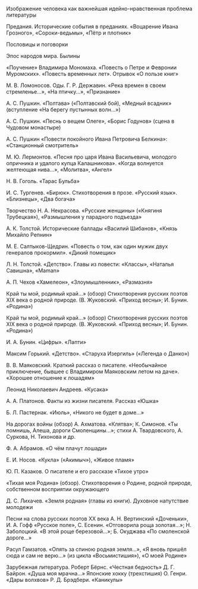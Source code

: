 Изображение человека как важнейшая идейно-нравственная проблема литературы

Предания. Исторические события в преданиях. «Воцарение Ивана Грозного», «Сороки-ведьмы», «Пётр и плотник»

Пословицы и поговорки

Эпос народов мира. Былины

«Поучение» Владимира Мономаха. «Повесть о Петре и Февронии Муромских». «Повесть временных лет». Отрывок «О пользе книг»

М. В. Ломоносов. Оды. Г. Р. Державин. «Река времен в своем стремленье...», «На птичку...», «Признание»

А. С. Пушкин. «Полтава» («Полтавский бой), «Медный всадник» (вступление «На берегу пустынных волн...»)

А. С. Пушкин. «Песнь о вещем Олеге», «Борис Годунов» (сцена в Чудовом монастыре)

А. С. Пушкин «Повести покойного Ивана Петровича Белкина»: «Станционный смотритель»

М. Ю. Лермонтов. «Песня про царя Ивана Васильевича, молодого опричника и удалого купца Калашникова». «Когда волнуется желтеющая нива...», «Молитва», «Ангел»

Н. В. Гоголь. «Тарас Бульба»

И. С. Тургенев. «Бирюк». Стихотворения в прозе. «Русский язык». «Близнецы», «Два богача»

Творчество Н. А. Некрасова. «Русские женщины» («Княгиня Трубецкая»), «Размышления у парадного подъезда»

А. К. Толстой. Исторические баллады «Василий Шибанов», «Князь Михайло Репнин»

М. Е. Салтыков-Щедрин. «Повесть о том, как один мужик двух генералов прокормил». «Дикий помещик»

Л. Н. Толстой. «Детство». Главы из повести: «Классы», «Наталья Савишна», «Maman»

А. П. Чехов «Хамелеон», «Злоумышленник», «Размазня»

Край ты мой, родимый край...» (обзор) Стихотворения русских поэтов XIX века о родной природе. (В. Жуковский. «Приход весны»; И. Бунин. «Родина»)

Край ты мой, родимый край...» (обзор) Стихотворения русских поэтов XIX века о родной природе. (В. Жуковский. «Приход весны»; И. Бунин. «Родина»)

И. А. Бунин. «Цифры». «Лапти»

Максим Горький. «Детство». «Старуха Изергиль» («Легенда о Данко»)

В. В. Маяковский. Краткий рассказ о писателе. «Необычайное приключение, бывшее с 
Владимиром Маяковским летом на даче». «Хорошее отношение к лошадям»

Леонид Николаевич Андреев. «Кусака»

А. А. Платонов. Факты из жизни писателя. Рассказ «Юшка»

Б. Л. Пастернак. «Июль», «Никого не будет в доме...»

На дорогах войны (обзор) А. Ахматова. «Клятва»; К. Симонов. «Ты помнишь, Алеша, дороги Смоленщины...»; стихи А. Твардовского, А. Суркова, Н. Тихонова и др.

Ф. А. Абрамов. «О чём плачут лошади»

Е. И. Носов. «Кукла» («Акимыч»), «Живое пламя»

Ю. П. Казаков. О писателе и его рассказе «Тихое утро»

«Тихая моя Родина» (обзор). Стихотворения о Родине, родной природе, собственном восприятии окружающего

Д. С. Лихачев. «Земля родная» (главы из книги). Духовное напутствие молодежи

Песни на слова русских поэтов XX века А. Н. Вертинский «Доченьки», И. А. Гофф «Русское поле», С. Есенин. «Отговорила роща золотая...»; Н. Заболоцкий. «В этой роще березовой…»; Б. Окуджава «По смоленской дороге…»

Расул Гамзатов. «Опять за спиною родная земля…», «Я вновь пришёл сюда и сам не верю…» (из цикла «Восьмистишия»), «О моей Родине»

Зарубежная литература. Роберт Бёрнс. «Честная бедность» Д. Г. Байрон. «Душа моя мрачна…» Японские хокку (трехстишия) О. Генри. «Дары волхвов» Р. Д. Брэдбери. «Каникулы»
